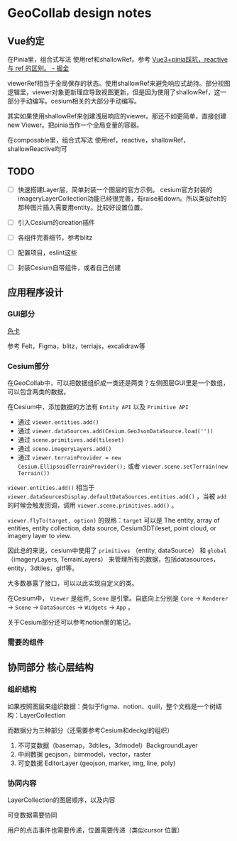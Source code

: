 # GeoCollab design notes

## Vue约定

在Pinia里，组合式写法 使用ref和shallowRef。参考 [Vue3+pinia踩坑，reactive 与 ref 的区别。 - 掘金](https://juejin.cn/post/7278931167519801381)

viewerRef相当于全局保存的状态。使用shallowRef来避免响应式劫持。部分视图逻辑里，viewer对象更新理应导致视图更新，但是因为使用了shallowRef，这一部分手动编写。cesium相关的大部分手动编写。

其实如果使用shallowRef来创建浅层响应的viewer。那还不如更简单，直接创建new Viewer。把pinia当作一个全局变量的容器。

在composable里，组合式写法 使用ref，reactive，shallowRef，shallowReactive均可

<!-- 本来参考岭南灯火的博客，把业务组件按照插槽的方式插入地图组件内部（这样的好处是可以使用props和 依赖注入 ），但是如果这样的话，业务组件是子组件。即业务组件先 mounted，地图组件后mounted。这样viewer也会后创建。这时，业务组件在mounted的时候不能拿到已经创建好的viewer对象。 -->

## TODO

- [ ] 快速搭建Layer层，简单封装一个图层的官方示例。 cesium官方封装的imageryLayerCollection功能已经很完善，有raise和down。所以类似felt的那种图片插入需要用entity。比较好设置位置。
- [ ] 引入Cesium的creation插件
- [ ] 各组件完善细节，参考blitz
- [ ] 配置项目，eslint这些
- [ ] 封装Cesium自带组件，或者自己创建


## 应用程序设计

### GUI部分

[色卡](https://www.colorhunt.co/palette/e1f0dad4e7c5bfd8af99bc85)

参考 Felt，Figma，blitz，terriajs，excalidraw等

### Cesium部分

在GeoCollab中，可以把数据组织成一类还是两类？左侧图层GUI里是一个数组，可以包含两类的数据。

在Cesium中，添加数据的方法有 `Entity API` 以及 `Primitive API`

- 通过 `viewer.entities.add()`
- 通过 `viewer.dataSources.add(Cesium.GeoJsonDataSource.load(''))`
- 通过 `scene.primitives.add(tileset)`
- 通过 `scene.imageryLayers.add()`
- 通过 `viewer.terrainProvider = new Cesium.EllipsoidTerrainProvider();` 或者 `viewer.scene.setTerrain(new Terrain())`

`viewer.entities.add()` 相当于 `viewer.dataSourcesDisplay.defaultDataSources.entities.add()` ，当被 `add` 的时候会触发回调，调用 `viewer.scene.primitives.add()` 。

`viewer.flyTo(target, option)` 的规格：`target` 可以是 The entity, array of entities, entity collection, data source, Cesium3DTileset, point cloud, or imagery layer to view. 

因此总的来说，cesium中使用了 `primitives` （entity, dataSource） 和 `global` （imageryLayers, TerrainLayers） 来管理所有的数据，包括datasources，entity，3dtiles，gltf等。

大多数暴露了接口，可以以此实现自定义的类。

在Cesium中， `Viewer` 是组件, `Scene` 是引擎。自底向上分别是 `Core` -> `Renderer` -> `Scene` -> `DataSources` -> `Widgets` -> `App` 。

关于Cesium部分还可以参考notion里的笔记。

### 需要的组件

## 协同部分 核心层结构

### 组织结构

如果按照图层来组织数据：类似于figma、notion、quill，整个文档是一个树结构：LayerCollection

而数据分为三种部分（还需要参考Cesium和deckgl的组织）

1. 不可变数据（basemap，3dtiles，3dmodel）BackgroundLayer
2. 中间数据 geojson，bimmodel，vector，raster
3. 可变数据 EditorLayer (geojson, marker, img, line, poly)

### 协同内容

LayerCollection的图层顺序，以及内容

可变数据需要协同

用户的点击事件也需要传递，位置需要传递（类似cursor 位置）
